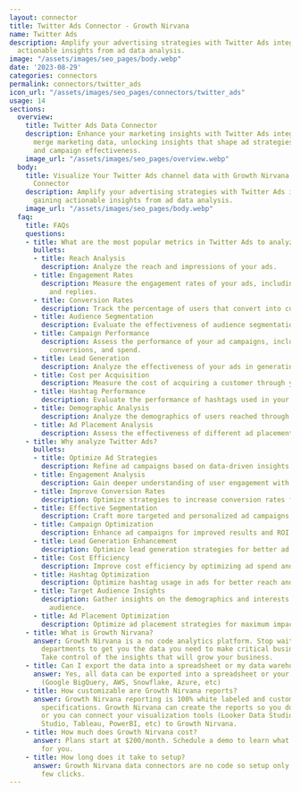 ```yaml
---
layout: connector
title: Twitter Ads Connector - Growth Nirvana
name: Twitter Ads
description: Amplify your advertising strategies with Twitter Ads integration, gaining
  actionable insights from ad data analysis.
image: "/assets/images/seo_pages/body.webp"
date: '2023-08-29'
categories: connectors
permalink: connectors/twitter_ads
icon_url: "/assets/images/seo_pages/connectors/twitter_ads"
usage: 14
sections:
  overview:
    title: Twitter Ads Data Connector
    description: Enhance your marketing insights with Twitter Ads integration. Seamlessly
      merge marketing data, unlocking insights that shape ad strategies, reach analysis,
      and campaign effectiveness.
    image_url: "/assets/images/seo_pages/overview.webp"
  body:
    title: Visualize Your Twitter Ads channel data with Growth Nirvana's Twitter Ads
      Connector
    description: Amplify your advertising strategies with Twitter Ads integration,
      gaining actionable insights from ad data analysis.
    image_url: "/assets/images/seo_pages/body.webp"
  faq:
    title: FAQs
    questions:
    - title: What are the most popular metrics in Twitter Ads to analyze?
      bullets:
      - title: Reach Analysis
        description: Analyze the reach and impressions of your ads.
      - title: Engagement Rates
        description: Measure the engagement rates of your ads, including likes, retweets,
          and replies.
      - title: Conversion Rates
        description: Track the percentage of users that convert into customers.
      - title: Audience Segmentation
        description: Evaluate the effectiveness of audience segmentation strategies.
      - title: Campaign Performance
        description: Assess the performance of your ad campaigns, including clicks,
          conversions, and spend.
      - title: Lead Generation
        description: Analyze the effectiveness of your ads in generating leads.
      - title: Cost per Acquisition
        description: Measure the cost of acquiring a customer through your ads.
      - title: Hashtag Performance
        description: Evaluate the performance of hashtags used in your ads.
      - title: Demographic Analysis
        description: Analyze the demographics of users reached through your ads.
      - title: Ad Placement Analysis
        description: Assess the effectiveness of different ad placements on Twitter.
    - title: Why analyze Twitter Ads?
      bullets:
      - title: Optimize Ad Strategies
        description: Refine ad campaigns based on data-driven insights.
      - title: Engagement Analysis
        description: Gain deeper understanding of user engagement with your ads.
      - title: Improve Conversion Rates
        description: Optimize strategies to increase conversion rates from your ads.
      - title: Effective Segmentation
        description: Craft more targeted and personalized ad campaigns.
      - title: Campaign Optimization
        description: Enhance ad campaigns for improved results and ROI.
      - title: Lead Generation Enhancement
        description: Optimize lead generation strategies for better ad performance.
      - title: Cost Efficiency
        description: Improve cost efficiency by optimizing ad spend and performance.
      - title: Hashtag Optimization
        description: Optimize hashtag usage in ads for better reach and engagement.
      - title: Target Audience Insights
        description: Gather insights on the demographics and interests of your target
          audience.
      - title: Ad Placement Optimization
        description: Optimize ad placement strategies for maximum impact on Twitter.
    - title: What is Growth Nirvana?
      answer: Growth Nirvana is a no code analytics platform. Stop waiting for other
        departments to get you the data you need to make critical business decisions.
        Take control of the insights that will grow your business.
    - title: Can I export the data into a spreadsheet or my data warehouse?
      answer: Yes, all data can be exported into a spreadsheet or your data warehouse
        (Google BigQuery, AWS, Snowflake, Azure, etc)
    - title: How customizable are Growth Nirvana reports?
      answer: Growth Nirvana reporting is 100% white labeled and customized to your
        specifications. Growth Nirvana can create the reports so you don’t have to
        or you can connect your visualization tools (Looker Data Studio/Google Data
        Studio, Tableau, PowerBI, etc) to Growth Nirvana.
    - title: How much does Growth Nirvana cost?
      answer: Plans start at $200/month. Schedule a demo to learn what plan is best
        for you.
    - title: How long does it take to setup?
      answer: Growth Nirvana data connectors are no code so setup only requires a
        few clicks.
---
```

